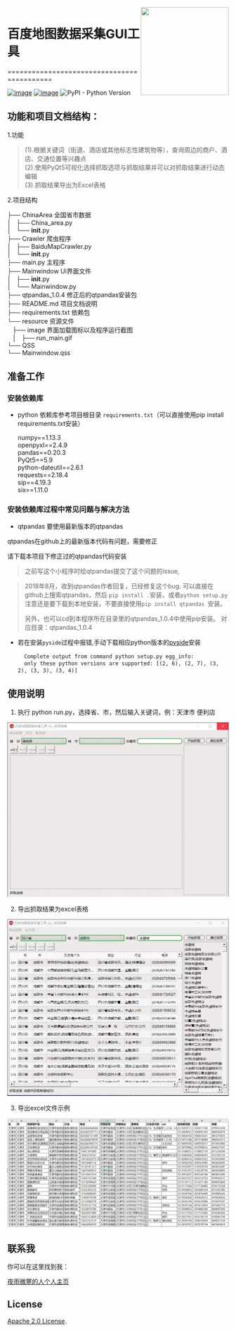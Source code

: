 <img align="right" width="200" height="200" src="https://pic4.zhimg.com/v2-78d1472351272f41d8dd76a6d8a635c7_xll.jpg">

# 百度地图数据采集GUI工具
===========================================

[![image](https://img.shields.io/pypi/v/requests.svg)](https://pypi.org/project/requests/)
[![image](https://img.shields.io/pypi/l/requests.svg)](https://pypi.org/project/requests/)
![PyPI - Python Version](https://img.shields.io/pypi/pyversions/Django.svg)




## 功能和项目文档结构：
1.功能
>(1).根据关键词（街道、酒店或其他标志性建筑物等），查询周边的商户、酒店、交通位置等兴趣点  
(2).使用PyQt5可视化选择抓取选项与抓取结果并可以对抓取结果进行动态编辑  
>(3).抓取结果导出为Excel表格  

2.项目结构
>
├── ChinaArea 全国省市数据  
│   ├── China_area.py  
│   └── __init__.py  
├── Crawler 爬虫程序  
│   ├── BaiduMapCrawler.py    
│   └── __init__.py  
├── main.py 主程序  
├── Mainwindow Ui界面文件  
│   ├── __init__.py  
│   └── Mainwindow.py  
├── qtpandas_1.0.4 修正后的qtpandas安装包   
├── README.md 项目文档说明  
├── requirements.txt 依赖包    
└── resource 资源文件  
    ├── image 界面加载图标以及程序运行截图  
    │   ├── run_main.gif   
    └── QSS  
        └── Mainwindow.qss  
>

## 准备工作

### 安装依赖库
* python 依赖库参考项目根目录 `requirements.txt`（可以直接使用pip install requirements.txt安装）

	numpy==1.13.3  
	openpyxl==2.4.9  
	pandas==0.20.3  
	PyQt5==5.9  
	python-dateutil==2.6.1  
	requests==2.18.4  
	sip==4.19.3  
	six==1.11.0  

### 安装依赖库过程中常见问题与解决方法

*  qtpandas 要使用最新版本的qtpandas  

qtpandas在github上的最新版本代码有问题，需要修正  

请下载本项目下修正过的qtpandas代码安装

> 之前写这个小程序时给qtpandas提交了这个问题的issue,

> 2018年8月，收到qtpandas作者回复，已经修复这个bug.
可以直接在github上搜索qtpandas，然后 ```pip install .```安装，或者```python setup.py```
> 注意还是要下载到本地安装，不要直接使用`pip install qtpandas `安装。
> 
> 另外，也可以cd到本程序所在目录里的qtpandas_1.0.4中使用pip安装。
>对应目录：qtpandas_1.0.4

* 若在安装`pyside`过程中报错,手动下载相应python版本的[pyside](https://www.lfd.uci.edu/~gohlke/pythonlibs/#pyside)安装


		Complete output from command python setup.py egg_info:
		only these python versions are supported: [(2, 6), (2, 7), (3, 2), (3, 3), (3, 4)]


 
## 使用说明

1. 执行 python run.py，选择省、市，然后输入关键词，例：天津市 便利店

![Alt text](./resource/image/run_main.gif)  
 

2. 导出抓取结果为excel表格  


![Alt text](./resource/image/result_output.gif)  


3. 导出excel文件示例

![Alt text](./resource/image/result.png)  



## 联系我

你可以在这里找到我：

[夜雨微寒的人个人主页](https://xugongli.github.io/about/)


## License

[Apache 2.0 License](https://www.apache.org/licenses/LICENSE-2.0.html).

